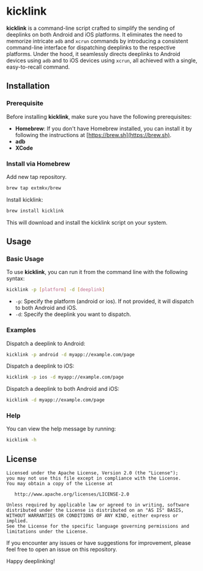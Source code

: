# kicklink

**kicklink** is a command-line script crafted to simplify the sending of deeplinks on both Android and iOS platforms. It eliminates the need to memorize intricate `adb` and `xcrun` commands by introducing a consistent command-line interface for dispatching deeplinks to the respective platforms. Under the hood, it seamlessly directs deeplinks to Android devices using `adb` and to iOS devices using `xcrun`, all achieved with a single, easy-to-recall command. 

## Installation

### Prerequisite

Before installing **kicklink**, make sure you have the following prerequisites:
- **Homebrew**: If you don't have Homebrew installed, you can install it by following the instructions at [https://brew.sh](https://brew.sh).
- **adb**
- **XCode**

### Install via Homebrew

Add new tap repository.

```bash
brew tap extmkv/brew
```

Install kicklink:

```bash
brew install kicklink
```

This will download and install the kicklink script on your system.

## Usage

### Basic Usage

To use **kicklink**, you can run it from the command line with the following syntax:

```bash
kicklink -p [platform] -d [deeplink]
```

- `-p`: Specify the platform (android or ios). If not provided, it will dispatch to both Android and iOS.
- `-d`: Specify the deeplink you want to dispatch.

### Examples

Dispatch a deeplink to Android:

```bash
kicklink -p android -d myapp://example.com/page
```

Dispatch a deeplink to iOS:

```bash
kicklink -p ios -d myapp://example.com/page
```

Dispatch a deeplink to both Android and iOS:

```bash
kicklink -d myapp://example.com/page
```

### Help

You can view the help message by running:

```bash
kicklink -h
```

## License

```
Licensed under the Apache License, Version 2.0 (the "License");
you may not use this file except in compliance with the License.
You may obtain a copy of the License at

   http://www.apache.org/licenses/LICENSE-2.0

Unless required by applicable law or agreed to in writing, software
distributed under the License is distributed on an "AS IS" BASIS,
WITHOUT WARRANTIES OR CONDITIONS OF ANY KIND, either express or implied.
See the License for the specific language governing permissions and
limitations under the License.
```


If you encounter any issues or have suggestions for improvement, please feel free to open an issue on this repository.

Happy deeplinking!